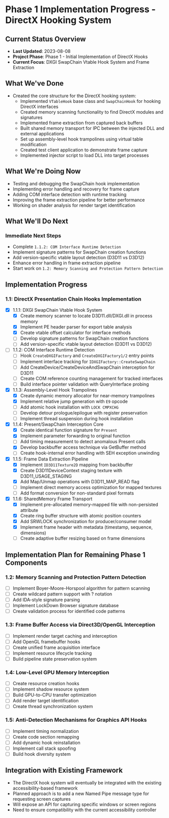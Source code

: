 # Phase 1 Implementation Progress - DirectX Hooking System

## Current Status Overview
- **Last Updated**: 2023-08-08
- **Project Phase**: Phase 1 - Initial Implementation of DirectX Hooks
- **Current Focus**: DXGI SwapChain Vtable Hook System and Frame Extraction

## What We've Done
- Created the core structure for the DirectX hooking system:
  - Implemented `VTableHook` base class and `SwapChainHook` for hooking DirectX interfaces
  - Created memory scanning functionality to find DirectX modules and signatures
  - Implemented frame extraction from captured back buffers
  - Built shared memory transport for IPC between the injected DLL and external applications
  - Set up assembly-level hook trampolines using virtual table modification
  - Created test client application to demonstrate frame capture
  - Implemented injector script to load DLL into target processes

## What We're Doing Now
- Testing and debugging the SwapChain hook implementation
- Implementing error handling and recovery for frame capture
- Adding COM interface detection with runtime tracking
- Improving the frame extraction pipeline for better performance
- Working on shader analysis for render target identification

## What We'll Do Next
### Immediate Next Steps
- Complete `1.1.2: COM Interface Runtime Detection`
- Implement signature patterns for SwapChain creation functions
- Add version-specific vtable layout detection (D3D11 vs D3D12)
- Enhance error handling in frame extraction pipeline
- Start work on `1.2: Memory Scanning and Protection Pattern Detection`

## Implementation Progress

### 1.1: DirectX Presentation Chain Hooks Implementation
- [x] 1.1.1: DXGI SwapChain Vtable Hook System
  - [x] Create memory scanner to locate D3D11.dll/DXGI.dll in process memory
  - [x] Implement PE header parser for export table analysis
  - [x] Create vtable offset calculator for interface methods
  - [ ] Develop signature patterns for SwapChain creation functions
  - [ ] Add version-specific vtable layout detection (D3D11 vs D3D12)
- [ ] 1.1.2: COM Interface Runtime Detection
  - [ ] Hook `CreateDXGIFactory` and `CreateDXGIFactory1/2` entry points
  - [ ] Implement interface tracking for `IDXGIFactory::CreateSwapChain`
  - [ ] Add CreateDevice/CreateDeviceAndSwapChain interception for D3D11
  - [ ] Create COM reference counting management for tracked interfaces
  - [ ] Build interface pointer validation with QueryInterface probing
- [x] 1.1.3: Assembly-Level Hook Trampolines
  - [x] Create dynamic memory allocator for near-memory trampolines
  - [x] Implement relative jump generation with `E9` opcode
  - [ ] Add atomic hook installation with `LOCK CMPXCHG`
  - [ ] Develop detour prologue/epilogue with register preservation
  - [ ] Implement thread suspension during hook installation
- [x] 1.1.4: Present/SwapChain Interception Core
  - [x] Create identical function signature for `Present`
  - [x] Implement parameter forwarding to original function
  - [ ] Add timing measurement to detect anomalous Present calls
  - [x] Develop backbuffer access technique via GetBuffer method
  - [ ] Create hook-internal error handling with SEH exception unwinding
- [x] 1.1.5: Frame Data Extraction Pipeline
  - [x] Implement `ID3D11Texture2D` mapping from backbuffer
  - [x] Create D3D11DeviceContext staging texture with D3D11_USAGE_STAGING
  - [x] Add Map/Unmap operations with D3D11_MAP_READ flag
  - [ ] Implement direct memory access optimization for mapped textures
  - [ ] Add format conversion for non-standard pixel formats
- [x] 1.1.6: SharedMemory Frame Transport
  - [x] Implement pre-allocated memory-mapped file with non-persisted attribute
  - [x] Create ring buffer structure with atomic position counters
  - [x] Add SRWLOCK synchronization for producer/consumer model
  - [x] Implement frame header with metadata (timestamp, sequence, dimensions)
  - [ ] Create adaptive buffer resizing based on frame dimensions

## Implementation Plan for Remaining Phase 1 Components

### 1.2: Memory Scanning and Protection Pattern Detection
- [ ] Implement Boyer-Moore-Horspool algorithm for pattern scanning
- [ ] Create wildcard pattern support with ? notation
- [ ] Add IDA-style signature parsing
- [ ] Implement LockDown Browser signature database
- [ ] Create validation process for identified code patterns

### 1.3: Frame Buffer Access via Direct3D/OpenGL Interception
- [ ] Implement render target caching and interception
- [ ] Add OpenGL framebuffer hooks
- [ ] Create unified frame acquisition interface
- [ ] Implement resource lifecycle tracking
- [ ] Build pipeline state preservation system

### 1.4: Low-Level GPU Memory Interception
- [ ] Create resource creation hooks
- [ ] Implement shadow resource system
- [ ] Build GPU-to-CPU transfer optimization
- [ ] Add render target identification
- [ ] Create thread synchronization system

### 1.5: Anti-Detection Mechanisms for Graphics API Hooks
- [ ] Implement timing normalization
- [ ] Create code section remapping
- [ ] Add dynamic hook reinstallation
- [ ] Implement call stack spoofing
- [ ] Build hook diversity system

## Integration with Existing Framework
- The DirectX hook system will eventually be integrated with the existing accessibility-based framework
- Planned approach is to add a new Named Pipe message type for requesting screen captures
- Will expose an API for capturing specific windows or screen regions
- Need to ensure compatibility with the current accessibility controller 